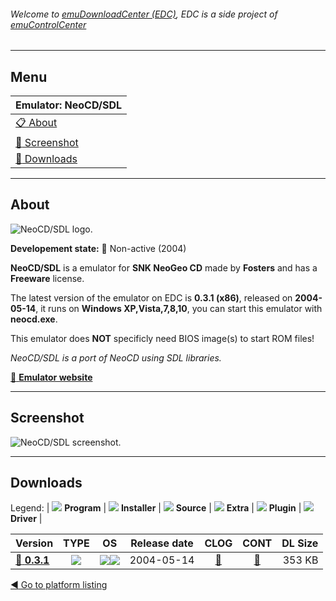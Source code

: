 ###### Welcome to [emuDownloadCenter (EDC)](https://github.com/PhoenixInteractiveNL/emuDownloadCenter/wiki/), EDC is a side project of [emuControlCenter](https://github.com/PhoenixInteractiveNL/emuControlCenter/wiki/)
***
## Menu
| **Emulator: NeoCD/SDL** |
|:---------|
| [:clipboard: About](#about) |
| [:sunrise: Screenshot](#screenshot) |
| [:floppy_disk: Downloads](#downloads) |
***
## About
![](https://github.com/PhoenixInteractiveNL/emuDownloadCenter/wiki/images_emulator/neocdsdl_logo_200.jpg "NeoCD/SDL logo.")

**Developement state:** :red_circle: Non-active (2004)

**NeoCD/SDL** is a emulator for **SNK NeoGeo CD** made by **Fosters** and has a **Freeware** license.

The latest version of the emulator on EDC is **0.3.1 (x86)**, released on **2004-05-14**, it runs on **Windows XP,Vista,7,8,10**, you can start this emulator with **neocd.exe**.

This emulator does **NOT** specificly need BIOS image(s) to start ROM files!

_NeoCD/SDL is a port of NeoCD using SDL libraries._

[:link: **Emulator website**](http://pacifi3d.retrogames.com/neocdsdl/)
***
## Screenshot
![](https://raw.githubusercontent.com/PhoenixInteractiveNL/emuDownloadCenter/master/hooks/neocdsdl/emulator_screen_01.jpg "NeoCD/SDL screenshot.")
***
## Downloads
Legend:
| ![](https://raw.githubusercontent.com/wiki/PhoenixInteractiveNL/emuDownloadCenter/images_misc/icon_program_24.png) **Program** | 
![](https://raw.githubusercontent.com/wiki/PhoenixInteractiveNL/emuDownloadCenter/images_misc/icon_installer_24.png) **Installer** | 
![](https://raw.githubusercontent.com/wiki/PhoenixInteractiveNL/emuDownloadCenter/images_misc/icon_source_code_24.png) **Source** | 
![](https://raw.githubusercontent.com/wiki/PhoenixInteractiveNL/emuDownloadCenter/images_misc/icon_extra_24.png) **Extra** | 
![](https://raw.githubusercontent.com/wiki/PhoenixInteractiveNL/emuDownloadCenter/images_misc/icon_plugin_24.png) **Plugin** | 
![](https://raw.githubusercontent.com/wiki/PhoenixInteractiveNL/emuDownloadCenter/images_misc/icon_driver_24.png) **Driver** | 
 
| Version | TYPE | OS | Release date | CLOG | CONT | DL Size |
|:--------|:----:|:--:|:------------:|:----:|:----:|--------:|
| [:floppy_disk: **0.3.1**](https://github.com/PhoenixInteractiveNL/edc-repo0003/raw/master/neocdsdl/0.3.1.7z) | ![](https://raw.githubusercontent.com/wiki/PhoenixInteractiveNL/emuDownloadCenter/images_misc/icon_program_24.png) | ![](https://raw.githubusercontent.com/wiki/PhoenixInteractiveNL/emuDownloadCenter/images_misc/logo_windows_24.png)![](https://raw.githubusercontent.com/wiki/PhoenixInteractiveNL/emuDownloadCenter/images_misc/icon_32-bit_24.png) | 2004-05-14 | [:page_facing_up:](https://github.com/PhoenixInteractiveNL/edc-repo0003/blob/master/neocdsdl/0.3.1_changelog.txt) | [:mag_right:](https://github.com/PhoenixInteractiveNL/edc-repo0003/blob/master/neocdsdl/0.3.1_contents.txt) | 353 KB |

[:arrow_backward: Go to platform listing](https://github.com/PhoenixInteractiveNL/emuDownloadCenter/wiki/EDC-Platform-List)
